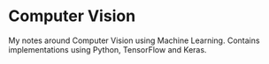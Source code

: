 # Computer Vision
My notes around Computer Vision using Machine Learning. Contains implementations using Python, TensorFlow and Keras.

